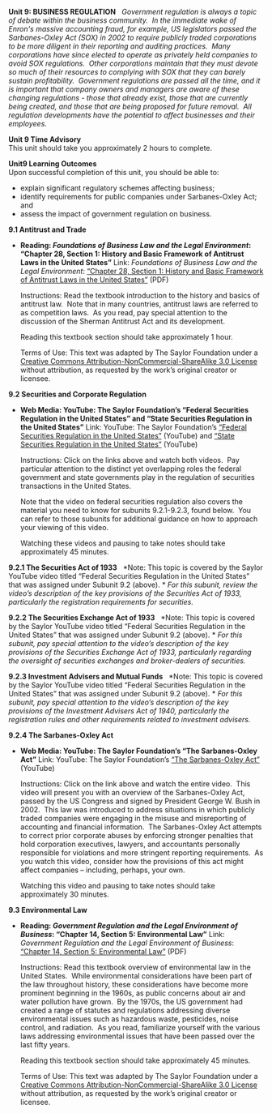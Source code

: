 **Unit 9: BUSINESS REGULATION** <span id="9"></span> 
*Government regulation is always a topic of debate within the business
community.  In the immediate wake of Enron's massive accounting fraud,
for example, US legislators passed the Sarbanes-Oxley Act (SOX) in 2002
to require publicly traded corporations to be more diligent in their
reporting and auditing practices.  Many corporations have since elected
to operate as privately held companies to avoid SOX regulations.  Other
corporations maintain that they must devote so much of their resources
to complying with SOX that they can barely sustain profitability. 
Government regulations are passed all the time, and it is important that
company owners and managers are aware of these changing regulations -
those that already exist, those that are currently being created, and
those that are being proposed for future removal.  All regulation
developments have the potential to affect businesses and their
employees.*

**Unit 9 Time Advisory**  
This unit should take you approximately 2 hours to complete.

**Unit9 Learning Outcomes**  
Upon successful completion of this unit, you should be able to:  
-   explain significant regulatory schemes affecting business;
-   identify requirements for public companies under Sarbanes-Oxley Act;
    and
-   assess the impact of government regulation on business.

**9.1 Antitrust and Trade** <span id="9.1"></span> 
-   **Reading: *Foundations of Business Law and the Legal Environment*:
    “Chapter 28, Section 1: History and Basic Framework of Antitrust
    Laws in the United States”**
    Link: *Foundations of Business Law and the Legal Environment*:
    [“Chapter 28, Section 1: History and Basic Framework of Antitrust
    Laws in the United
    States”](http://www.saylor.org/site/wp-content/uploads/2013/06/Foundations-of-Business-Law-Ch28.pdf)
    (PDF)  
      
     Instructions: Read the textbook introduction to the history and
    basics of antitrust law.  Note that in many countries, antitrust
    laws are referred to as competition laws.  As you read, pay special
    attention to the discussion of the Sherman Antitrust Act and its
    development.  
      
     Reading this textbook section should take approximately 1 hour.  
      
     Terms of Use: This text was adapted by The Saylor Foundation under
    a [Creative Commons Attribution-NonCommercial-ShareAlike 3.0
    License](http://creativecommons.org/licenses/by-nc-sa/3.0/) without
    attribution, as requested by the work’s original creator or
    licensee.

**9.2 Securities and Corporate Regulation** <span id="9.2"></span> 
-   **Web Media: YouTube: The Saylor Foundation’s “Federal Securities
    Regulation in the United States” and “State Securities Regulation in
    the United States”**
    Link: YouTube: The Saylor Foundation’s [“Federal Securities
    Regulation in the United
    States”](http://www.youtube.com/watch?v=oIkk6Q81fAI#_blank)
    (YouTube) and [“State Securities Regulation in the United
    States”](http://www.youtube.com/watch?v=t5VD3A5vizU#_blank)
    (YouTube)  
      
     Instructions: Click on the links above and watch both videos.  Pay
    particular attention to the distinct yet overlapping roles the
    federal government and state governments play in the regulation of
    securities transactions in the United States.  
      
     Note that the video on federal securities regulation also covers
    the material you need to know for subunits 9.2.1-9.2.3, found
    below.  You can refer to those subunits for additional guidance on
    how to approach your viewing of this video.  
      
     Watching these videos and pausing to take notes should take
    approximately 45 minutes.

**9.2.1 The Securities Act of 1933** <span id="9.2.1"></span> 
*Note: This topic is covered by the Saylor YouTube video titled “Federal
Securities Regulation in the United States” that was assigned under
Subunit 9.2 (above). * *For this subunit, review the video’s description
of the key provisions of the Securities Act of 1933, particularly the
registration requirements for securities.*

**9.2.2 The Securities Exchange Act of 1933** <span id="9.2.2"></span> 
*Note: This topic is covered by the Saylor YouTube video titled “Federal
Securities Regulation in the United States” that was assigned under
Subunit 9.2 (above). * *For this subunit, pay special attention to the
video’s description of the key provisions of the Securities Exchange Act
of 1933, particularly regarding the oversight of securities exchanges
and broker-dealers of securities.*

**9.2.3 Investment Advisers and Mutual Funds** <span id="9.2.3"></span> 
*Note: This topic is covered by the Saylor YouTube video titled “Federal
Securities Regulation in the United States” that was assigned under
Subunit 9.2 (above). * *For this subunit, pay special attention to the
video’s description of the key provisions of the Investment Advisers Act
of 1940, particularly the registration rules and other requirements
related to investment advisers.*

**9.2.4 The Sarbanes-Oxley Act** <span id="9.2.4"></span> 
-   **Web Media: YouTube: The Saylor Foundation’s “The Sarbanes-Oxley
    Act”**
    Link: YouTube: The Saylor Foundation’s [“The Sarbanes-Oxley
    Act”](http://www.youtube.com/watch?v=SqoaOvFlJ6Q) (YouTube)  
      
     Instructions: Click on the link above and watch the entire video. 
    This video will present you with an overview of the Sarbanes-Oxley
    Act, passed by the US Congress and signed by President George W.
    Bush in 2002.  This law was introduced to address situations in
    which publicly traded companies were engaging in the misuse and
    misreporting of accounting and financial information.  The
    Sarbanes-Oxley Act attempts to correct prior corporate abuses by
    enforcing stronger penalties that hold corporation executives,
    lawyers, and accountants personally responsible for violations and
    more stringent reporting requirements.  As you watch this video,
    consider how the provisions of this act might affect companies –
    including, perhaps, your own.  
      
     Watching this video and pausing to take notes should take
    approximately 30 minutes.

**9.3 Environmental Law** <span id="9.3"></span> 
-   **Reading: *Government Regulation and the Legal Environment of
    Business*: “Chapter 14, Section 5: Environmental Law”**
    Link: *Government Regulation and the Legal Environment of Business*:
    [“Chapter 14, Section 5: Environmental
    Law”](http://www.saylor.org/site/wp-content/uploads/2013/07/Government-Regulation-Ch14.pdf)
    (PDF)  
      
     Instructions: Read this textbook overview of environmental law in
    the United States.  While environmental considerations have been
    part of the law throughout history, these considerations have become
    more prominent beginning in the 1960s, as public concerns about air
    and water pollution have grown.  By the 1970s, the US government had
    created a range of statutes and regulations addressing diverse
    environmental issues such as hazardous waste, pesticides, noise
    control, and radiation.  As you read, familiarize yourself with the
    various laws addressing environmental issues that have been passed
    over the last fifty years.  
      
     Reading this textbook section should take approximately 45
    minutes.  
      
     Terms of Use: This text was adapted by The Saylor Foundation under
    a [Creative Commons Attribution-NonCommercial-ShareAlike 3.0
    License](http://creativecommons.org/licenses/by-nc-sa/3.0/) without
    attribution, as requested by the work’s original creator or
    licensee.


